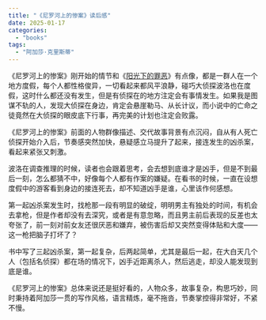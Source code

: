 ```yaml
---
title: "《尼罗河上的惨案》读后感"
date: 2025-01-17
categories: 
  - "books"
tags: 
  - "阿加莎·克里斯蒂"
---
```


《尼罗河上的惨案》刚开始的情节和《[阳光下的罪恶](https://www.jfsay.com/archives/3080.html)》有点像，都是一群人在一个地方度假，每个人都性格俊异，一切看起来都风平浪静，碰巧大侦探波洛也在度假，这时什么都还没有发生，但是有侦探在的地方注定会有事情发生。如果我是图谋不轨的人，发现大侦探在身边，肯定会悬崖勒马、从长计议，而小说中的亡命之徒竟然在大侦探的眼皮底下行事，再完美的计划也注定会败露。  
  
《尼罗河上的惨案》前面的人物群像描述、交代故事背景有点沉闷，自从有人死亡侦探开始介入后，节奏感突然加快，悬疑感立马提升了起来，接连发生的凶杀案，看起来紧张又刺激。  
  
波洛在调查推理的时候，读者也会跟着思考，会去想到底谁才是凶手，但是不到最后一刻，怎么都猜不中，好像每个人都有作案的嫌疑。在看书的时候，一直在设想度假中的游客看到身边的接连死去，却不知道凶手是谁，心里该作何感想。  
  
第一起凶杀案发生时，找枪那一段有明显的破绽，明明男主有独处的时间，有机会去拿枪，但是作者却没有去深究，或者是有意忽略，而且男主前后表现的反差也太夸张了，前一刻对前女友还很厌恶和嫌弃，被伤害后却又突然变得体贴和大度——这一枪把脑子打坏了？  
  
书中写了三起凶杀案，第一起复杂，后两起简单，尤其是最后一起，在大白天几个人（包括名侦探）都在场的情况下，凶手近距离杀人，然后逃走，却没人能发现到底是谁。  
  
《尼罗河上的惨案》总体来说还是挺好看的，人物众多，故事复杂，构思巧妙，同时秉持着阿加莎一贯的写作风格，语言精炼，毫不拖沓，节奏掌控得非常好，不紧不慢。
